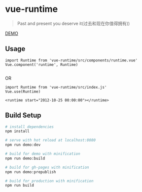 # vue-runtime

> Past and present you deserve it(过去和现在你值得拥有))

[DEMO](https://savoygu.github.io/vue-runtime)

## Usage

```vue
import Runtime from 'vue-runtime/src/components/runtime.vue'
Vue.component('runtime', Runtime)


```

OR

```vue
import Runtime from 'vue-runtime/src/index.js'
Vue.use(Runtime)

<runtime start="2012-10-25 00:00:00"></runtime>
```

## Build Setup

``` bash
# install dependencies
npm install

# serve with hot reload at localhost:8080
npm run demo:dev

# build for demo with minification
npm run demo:build

# build for gh-pages with minification
npm run demo:prepublish

# build for production with minification
npm run build
```
